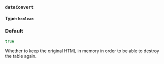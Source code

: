 ### `dataConvert`
#### Type: `boolean`

### Default
```javascript
true
```


Whether to keep the original HTML in memory in order to be able to destroy the table again.

